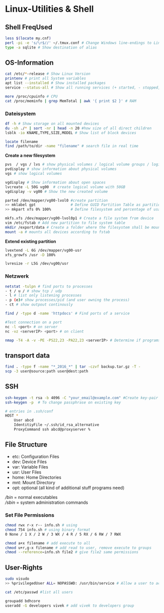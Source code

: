 # Linux-Utilities & Shell

## Shell FreqUsed
```sh
less $(locate my.cnf)
perl -pi -e 's/\r$//' ~/.tmux.conf # Change Windows line-endings to Linux
type -a sqlite # Show destination of alias
```

## OS-Information

```sh
cat /etc/*-release # Show Linux Version
printenv # print all System variables
apt list --installed # Show installed packages
service --status-all # Show all running services (+ started, - stopped, ? unknown)

more /proc/cpuinfo # CPU
cat /proc/meminfo | grep MemTotal | awk '{ print $2 }' # RAM
```

### Dateisystem
```sh
df -h # Show storage on all mounted devices
du -sh ./* | sort -nr | head -n 20 #how size of all direct children
lsblk -io KNAME,TYPE,SIZE,MODEL # Show list of block devices

locate filename
find /path/to/dir -name "filename" # search file in real time
```

**Create a new filesystem**

```sh
pvs  / vgs / lvs # show physical volumes / logical volume groups / logical volumes
pvdisplay # show information about physical volumes
vgs # show logical volumes

vgdisplay # Show information about open spaces
lvcreate -L 50G vg00  # create logical volume with 50GB
vgdisplay -v vg00 # Show the new created volume

parted /dev/mapper/vg00-lvol0 #create partition
>> mklabel gpt                # Define GUID Partition Table as partition type
>> mkpart xfs 0% 100%         # Define filesystem and percentage of usage

mkfs.xfs /dev/mapper/vg00-lvol0p1 # Create a file system from device
vim /etc/fstab # Add new partition to file system table
mkdir /export/data # Create a folder where the filesystem shall be mounted
mount -a # mounts all devices according to fstab

```

__Extend existing partition__

```sh
lvextend -L 6G /dev/mapper/vg00-usr
xfs_growfs /usr -D 100%

lvresize -r L5G /dev/vg00/usr
```

### Netzwerk
```sh
netstat -tulpn # find ports to processes
- t / u / # show tcp / udp
- l # list only listening processes
- p (e)# show processes/pid (and user owning the process)
- ct # show outpout continously

find / -type d -name 'httpdocs' # Find ports of a service

#Test connection on a port
nc -l <port> # on server
nc -vz <serverIP> <port> # on client

nmap -T4 -A -v -PE -PS22,23 -PA22,23 <serverIP> # Determine if programs listen to ports
```

## transport data

```sh
find . -type f -name "*_2016_*" | tar -czvf backup.tar.gz -T -
scp -3 user@source:path user@dest:path
```


## SSH
```sh
ssh-keygen -t rsa -b 4096 -C "your_email@example.com" #Create key-pair
ssh-keygen -p  # To change passphrase on existing key
```

```sh
# entries in .ssh/conf
HOST *
	User abcd
	IdentitiyFile ~/.ssh/id_rsa_alternative
	ProxyCommand ssh abcd@proxyserver %
```


## File Structure

* etc: Configuration Files
* dev: Device Files
* var: Variable Files
* usr: User Files
* home: Home Directories
* mnt: Mount Directory
* opt: optional (all kind of additional stuff programs need)

_/bin_ = normal executables  
_/sbin_ = system administration commands

### Set File Permissions

```sh
chmod rwx r-x r-- info.sh # using 
chmod 754 info.sh # using binary format
0 None / 1 X / 2 W / 3 WX / 4 R / 5 RX / 6 RW / 7 RWX

chmod a+x filename # add execute to all 
chmod u+r,g-x filename # add read to user, remove execute to groups
chmod --reference=info.sh file2 # give file2 same permissions
```

## User-Rights
```sh
sudo visudo
>> %privilegedUser ALL= NOPASSWD: /usr/bin/service # Allow a user to access a service without entering a pw

cat /etc/passwd #list all users

groupadd bdhcore
useradd -G developers vivek # add vivek to developers group
```